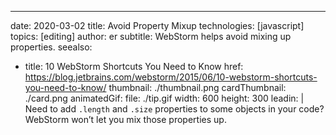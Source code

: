 ---
date: 2020-03-02
title: Avoid Property Mixup
technologies: [javascript]
topics: [editing]
author: er
subtitle: WebStorm helps avoid mixing up properties.
seealso:
- title: 10 WebStorm Shortcuts You Need to Know
  href: https://blog.jetbrains.com/webstorm/2015/06/10-webstorm-shortcuts-you-need-to-know/
thumbnail: ./thumbnail.png
cardThumbnail: ./card.png
animatedGif:
  file: ./tip.gif
  width: 600
  height: 300
leadin: |
  Need to add `.length` and `.size` properties to some objects in your code? WebStorm 
  won’t let you mix those properties up. 
